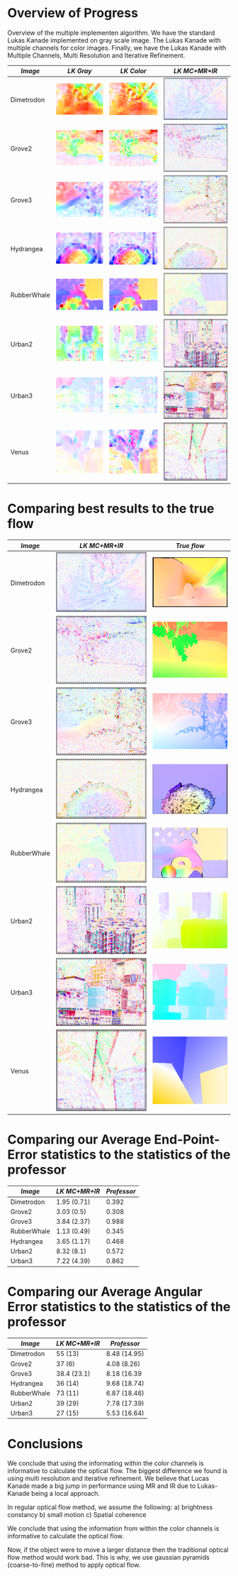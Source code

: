 # Overview of Progress

Overview of the multiple implementen algorithm. We have the standard Lukas Kanade implemented on gray scale image. 
The Lukas Kanade with multiple channels for color images. Finally, we have the Lukas Kanade with Multiple Channels, Multi Resolution and Iterative Refinement.

| *Image*  | *LK Gray*  | *LK Color* | *LK MC+MR+IR* |
| ------------- | ------------- | ------------- |-------------  | 
| Dimetrodon  | ![](/results/result-other-grey-LK/Dimetrodon/Dimetrodon.png)  | ![alt text](/results/result-other-color-LK/Dimetrodon/Dimetrodon-colorwheel.png)  | ![alt text](/results/results-other-color-MR-IR/Dimetrodon/Dimetrodon-MR-IR.png)|
| Grove2  | ![alt text](/results/result-other-grey-LK/Grove2/Grove2.png)  | ![alt text](/results/result-other-color-LK/Grove2/Grove2-colorwheel.png)  |![alt text](/results/results-other-color-MR-IR/Grove2/Grove2-MR+IR.png) |
| Grove3  | ![alt text](/results/result-other-grey-LK/Grove3/Grove3.png)  | ![alt text](/results/result-other-color-LK/Grove3/Grove3-colorwheel.png)  | ![alt text](/results/results-other-color-MR-IR/Grove3/Grove3-MR+IR.png) |
| Hydrangea  | ![alt text](/results/result-other-grey-LK/Hydrangea/Hydrangea.png)  | ![alt text](/results/result-other-color-LK/Hydrangea/Hydrangea-colorwheel.png)  |![alt text](/results/results-other-color-MR-IR/Hydrangea/Hydrangea-MR+IR.png)  |
| RubberWhale  | ![alt text](/results/result-other-grey-LK/RubberWhale/RubberWhale.png)  | ![alt text](/results/result-other-color-LK/RubberWhale/RubberWhale-colorwheel.png)  | ![alt text](/results/results-other-color-MR-IR/RubberWhale/RubberWhale-MR+IR.png)  |
| Urban2 | ![alt text](/results/result-other-grey-LK/Urban2/Urban2.png)  | ![alt text](/results/result-other-color-LK/Urban2/Urban2-colorwheel.png)  |![alt text](/results/results-other-color-MR-IR/Urban2/Urban2-MR+IR.png) |
| Urban3 | ![alt text](/results/result-other-grey-LK/Urban3/Urban3.png)  | ![alt text](/results/result-other-color-LK/Urban3/Urban3-colorwheel.png)  |![alt text](/results/results-other-color-MR-IR/Urban3/Urban3-MR+IR.png) |
| Venus | ![alt text](/results/result-other-grey-LK/Venus/Venus.png)  | ![alt text](/results/result-other-color-LK/Venus/Venus-colorwheel.png)  |![alt text](/results/results-other-color-MR-IR/Venus/Venus-MR+IR.png) |

# Comparing best results to the true flow
| *Image*  | *LK MC+MR+IR*  | *True flow* |
| ------------- | ------------- | ------------- |
| Dimetrodon  |  ![alt text](/results/results-other-color-MR-IR/Dimetrodon/Dimetrodon-MR-IR.png)|![](/ground_truth_flow/Dimetrodon/Dimetrodon.png)|
| Grove2  |  ![alt text](/results/results-other-color-MR-IR/Grove2/Grove2-MR+IR.png) |![](/ground_truth_flow/Grove2/Grove2.png)|
| Grove3  | ![alt text](/results/results-other-color-MR-IR/Grove3/Grove3-MR+IR.png) |![](/ground_truth_flow/Grove3/Grove3.png)|
| Hydrangea  | ![alt text](/results/results-other-color-MR-IR/Hydrangea/Hydrangea-MR+IR.png)  |![](/ground_truth_flow/Hydrangea/Hydrangea.png)|
| RubberWhale  | ![alt text](/results/results-other-color-MR-IR/RubberWhale/RubberWhale-MR+IR.png)  |![](/ground_truth_flow/RubberWhale/RubberWhale.png)|
| Urban2 | ![alt text](/results/results-other-color-MR-IR/Urban2/Urban2-MR+IR.png) |![](/ground_truth_flow/Urban2/Urban2.png)|
| Urban3 | ![alt text](/results/results-other-color-MR-IR/Urban3/Urban3-MR+IR.png) |![](/ground_truth_flow/Urban3/Urban3.png)|
| Venus | ![alt text](/results/results-other-color-MR-IR/Venus/Venus-MR+IR.png) |![](/ground_truth_flow/Venus/Venus.png)|


# Comparing our Average End-Point-Error statistics to the statistics of the professor
| *Image*  | *LK MC+MR+IR*  | *Professor* |
| ------------- | ------------- | ------------- |
| Dimetrodon | 1.95 (0.71)| 0.392  |
| Grove2 | 3.03 (0.5)| 0.308  |
| Grove3 | 3.84 (2.37)| 0.988 |
| RubberWhale | 1.13 (0.49)| 0.345 |
| Hydrangea | 3.65 (1.17)| 0.468 |
| Urban2 | 8.32 (8.1)| 0.572  |
| Urban3 | 7.22 (4.39) | 0.862 |

# Comparing our Average Angular Error statistics to the statistics of the professor

| *Image*  | *LK MC+MR+IR*  | *Professor* |
| ------------- | ------------- | ------------- |
| Dimetrodon | 55 (13)| 8.48 (14.95)  |
| Grove2 | 37 (6)| 4.08 (8.26)  |
| Grove3 | 38.4 (23.1)| 8.18 (16.39 |
| Hydrangea | 36 (14)| 9.68 (18.74)  |
| RubberWhale | 73 (11)| 6.87 (18.46) |
| Urban2 | 39 (29)| 7.78 (17.39) |
| Urban3 | 27 (15) | 5.53 (16.64)  |



# Conclusions

We conclude that using the informating within the color channels is informative to calculate the optical flow. 
The biggest difference we found is using multi resolution and iterative refinement. We believe that Lucas Kanade made a big jump in performance using MR and IR due to Lukas-Kanade being a local approach.

In regular optical flow method, we assume the following:
a) brightness constancy
b) small motion
c) Spatial coherence

We conclude that using the information from within the color channels is informative to calculate the optical flow.

Now, if the object were to move a larger distance then the traditional
optical flow method would work bad. This is why, we use gaussian pyramids
(coarse-to-fine) method to apply optical flow.